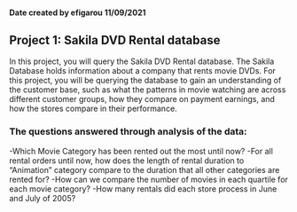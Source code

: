 #### Date created by efigarou 11/09/2021


## Project 1: Sakila DVD Rental database
In this project, you will query the Sakila DVD Rental database. The Sakila Database holds information about a company that rents movie DVDs. For this project, you will be querying the database to gain an understanding of the customer base, such as what the patterns in movie watching are across different customer groups, how they compare on payment earnings, and how the stores compare in their performance.

### The questions answered through analysis of the data:
-Which Movie Category has been rented out the most until now?
-For all rental orders until now, how does the length of rental duration to “Animation” category compare to the duration that all other categories are rented for?
-How can we compare the number of movies in each quartile for each movie category?
-How many rentals did each store process in June and July of 2005?
